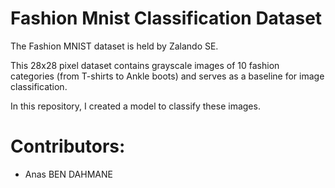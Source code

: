 # Fashion Mnist Classification Dataset
The Fashion MNIST dataset is held by Zalando SE.

This 28x28 pixel dataset contains grayscale images of 10 fashion categories (from T-shirts to Ankle boots) and serves as a baseline for image classification.

In this repository, I created a model to classify these images.


# Contributors:
   - Anas BEN DAHMANE


